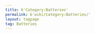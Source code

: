 ```yaml
---
title: b'Category:Batteries'
permalink: b'wiki/Category:Batteries/'
layout: tagpage
tag: Batteries
---
```



